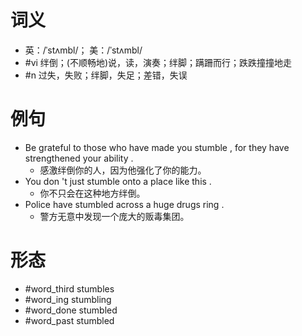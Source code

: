 # 词义
- 英：/ˈstʌmbl/； 美：/ˈstʌmbl/
- #vi 绊倒；(不顺畅地)说，读，演奏；绊脚；蹒跚而行；跌跌撞撞地走
- #n 过失，失败；绊脚，失足；差错，失误
# 例句
- Be grateful to those who have made you stumble , for they have strengthened your ability .
	- 感激绊倒你的人，因为他强化了你的能力。
- You don 't just stumble onto a place like this .
	- 你不只会在这种地方绊倒。
- Police have stumbled across a huge drugs ring .
	- 警方无意中发现一个庞大的贩毒集团。
# 形态
- #word_third stumbles
- #word_ing stumbling
- #word_done stumbled
- #word_past stumbled
